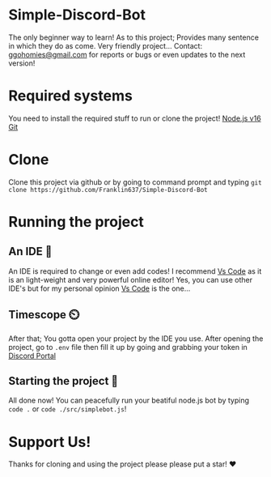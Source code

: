 # Simple-Discord-Bot
 The only beginner way to learn!
 As to this project; Provides many sentence in which they do as come.
 Very friendly project... Contact: ggohomies@gmail.com for reports or bugs or even updates to the next version!

# Required systems
You need to install the required stuff to run or clone the project!
 [Node.js v16](https://nodejs.org/en/download/current/)
 [Git](https://git-scm.com/downloads)

# Clone
Clone this project via github or by going to command prompt and typing `git clone https://github.com/Franklin637/Simple-Discord-Bot`

# Running the project
## An IDE 🍺
 An IDE is required to change or even add codes!
 I recommend [Vs Code](https://code.visualstudio.com/download) as it is an light-weight and very powerful online editor! Yes, you can use other IDE's but for my personal opinion [Vs Code](https://code.visualstudio.com/download) is the one...

## Timescope ⏲️
 After that; You gotta open your project by the IDE you use. 
 After opening the project, go to `.env` file then fill it up by going and grabbing your token in [Discord Portal](https://discord.com/developers/applications)

## Starting the project 🎉
All done now! You can peacefully run your beatiful node.js bot by typing `code .` or `code ./src/simplebot.js`!

# Support Us! 
Thanks for cloning and using the project please please put a star! ❤️